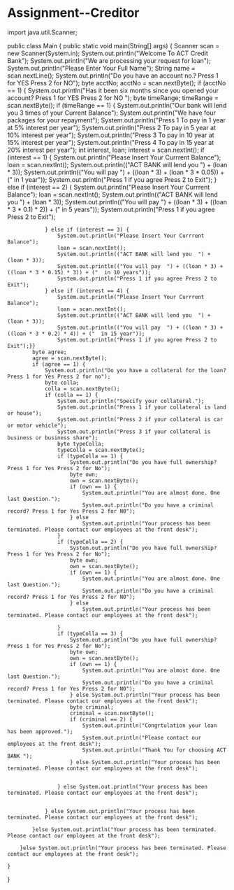 # Assignment--Creditor
import java.util.Scanner;

public class Main {
    public static void main(String[] args) {
        Scanner scan = new Scanner(System.in);
        System.out.println("Welcome To ACT Credit Bank");
        System.out.println("We are processing your request for loan");
        System.out.println("Please Enter Your Full Name");
        String name = scan.nextLine();
        System.out.println("Do you have an account no.? Press 1 for YES Press 2 for NO");
        byte acctNo;
        acctNo = scan.nextByte();
        if (acctNo == 1) {
            System.out.println("Has it been six months since you opened your account? Press 1 for YES Press 2 for NO  ");
            byte timeRange;
            timeRange = scan.nextByte();
            if (timeRange == 1) {
                System.out.println("Our bank will lend you 3 times of your Current Balance");
                System.out.println("We have four packages for your repayment");
                System.out.println("Press 1 To pay in 1 year at 5% interest per year");
                System.out.println("Press 2 To pay in 5 year at 10% interest per year");
                System.out.println("Press 3 To pay in 10 year at 15% interest per year");
                System.out.println("Press 4 To pay in 15 year at 20% interest per year");
                int interest, loan;
                interest = scan.nextInt();
                if (interest == 1) {
                    System.out.println("Please Insert Your Currrent Balance");
                    loan = scan.nextInt();
                    System.out.println(("ACT BANK will lend you  ") + (loan * 3));
                    System.out.println(("You will pay  ") + ((loan * 3) + (loan * 3 * 0.05)) + ("  in 1 year"));
                    System.out.println("Press 1 if you agree Press 2 to Exit");
                } else if (interest == 2) {
                    System.out.println("Please Insert Your Currrent Balance");
                    loan = scan.nextInt();
                    System.out.println(("ACT BANK will lend you  ") + (loan * 3));
                    System.out.println(("You will pay  ") + ((loan * 3) + ((loan * 3 * 0.1) * 2)) + ("  in 5 years"));
                    System.out.println("Press 1 if you agree Press 2 to Exit");

                } else if (interest == 3) {
                    System.out.println("Please Insert Your Currrent Balance");
                    loan = scan.nextInt();
                    System.out.println(("ACT BANK will lend you  ") + (loan * 3));
                    System.out.println(("You will pay  ") + ((loan * 3) + ((loan * 3 * 0.15) * 3)) + ("  in 10 years"));
                    System.out.println("Press 1 if you agree Press 2 to Exit");
                } else if (interest == 4) {
                    System.out.println("Please Insert Your Currrent Balance");
                    loan = scan.nextInt();
                    System.out.println(("ACT BANK will lend you  ") + (loan * 3));
                    System.out.println(("You will pay  ") + ((loan * 3) + ((loan * 3 * 0.2) * 4)) + ("  in 15 year"));
                    System.out.println("Press 1 if you agree Press 2 to Exit");}}
            byte agree;
            agree = scan.nextByte();
            if (agree == 1) {
                System.out.println("Do you have a collateral for the loan? Press 1 for Yes Press 2 for no");
                byte colla;
                colla = scan.nextByte();
                if (colla == 1) {
                    System.out.println("Specify your collateral.");
                    System.out.println("Press 1 if your collateral is land or house");
                    System.out.println("Press 2 if your collateral is car or motor vehicle");
                    System.out.println("Press 3 if your collateral is business or business share");
                    byte typeColla;
                    typeColla = scan.nextByte();
                    if (typeColla == 1) {
                        System.out.println("Do you have full ownership? Press 1 for Yes Press 2 for No");
                        byte own;
                        own = scan.nextByte();
                        if (own == 1) {
                            System.out.println("You are almost done. One last Question.");
                            System.out.println("Do you have a criminal record? Press 1 for Yes Press 2 for N0");
                        } else
                            System.out.println("Your process has been terminated. Please contact our employees at the front desk");
                    }
                    if (typeColla == 2) {
                        System.out.println("Do you have full ownership? Press 1 for Yes Press 2 for No");
                        byte own;
                        own = scan.nextByte();
                        if (own == 1) {
                            System.out.println("You are almost done. One last Question.");
                            System.out.println("Do you have a criminal record? Press 1 for Yes Press 2 for N0");
                        } else
                            System.out.println("Your process has been terminated. Please contact our employees at the front desk");

                    }
                    if (typeColla == 3) {
                        System.out.println("Do you have full ownership? Press 1 for Yes Press 2 for No");
                        byte own;
                        own = scan.nextByte();
                        if (own == 1) {
                            System.out.println("You are almost done. One last Question.");
                            System.out.println("Do you have a criminal record? Press 1 for Yes Press 2 for N0");
                        } else System.out.println("Your process has been terminated. Please contact our employees at the front desk");
                        byte criminal;
                        criminal = scan.nextByte();
                        if (criminal == 2) {
                            System.out.println("Congrtulation your loan has been approved.");
                            System.out.println("Please contact our employees at the front desk");
                            System.out.println("Thank You for choosing ACT BANK ");
                        } else System.out.println("Your process has been terminated. Please contact our employees at the front desk");


                    } else System.out.println("Your process has been terminated. Please contact our employees at the front desk");


                } else System.out.println("Your process has been terminated. Please contact our employees at the front desk");

            }else System.out.println("Your process has been terminated. Please contact our employees at the front desk");

        }else System.out.println("Your process has been terminated. Please contact our employees at the front desk");

    }
}
